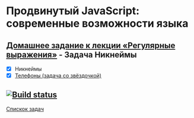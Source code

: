 # Продвинутый JavaScript: современные возможности языка
## [Домашнее задание к лекции «Регулярные выражения»](https://github.com/TomSG03/ajs-homeworks/tree/master/regex) - Задача Никнеймы
- [x] Никнеймы
- [x] [Телефоны (задача со звёздочкой)](https://github.com/TomSG03/ajs-homeworks-regex-phone)

[![Build status](https://ci.appveyor.com/api/projects/status/qsi16lvtle2db6lb?svg=true)](https://ci.appveyor.com/project/TomSG03/ajs-homeworks-regex)
---
[Спискок задач](https://github.com/TomSG03/ajs-homeworks-list)
